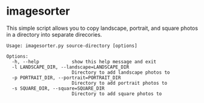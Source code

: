 # imagesorter

This simple script allows you to copy landscape, portrait, and square photos in a directory into separate direcories.

```
Usage: imagesorter.py source-directory [options]

Options:
  -h, --help            show this help message and exit
  -l LANDSCAPE_DIR, --landscape=LANDSCAPE_DIR
                        Directory to add landscape photos to
  -p PORTRAIT_DIR, --portrait=PORTRAIT_DIR
                        Directory to add portrait photos to
  -s SQUARE_DIR, --square=SQUARE_DIR
                        Directory to add square photos to
```
